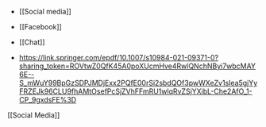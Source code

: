   - [[Social media]]
  - [[Facebook]]
  - [[Chat]]

  - https://link.springer.com/epdf/10.1007/s10984-021-09371-0?sharing_token=ROVtwZ0QfK45A0poXUcmHve4RwlQNchNByi7wbcMAY6E--S_mWuY99BpGzSDPJMDjExx2PQfE00rSi2sbdQOf3pwWXeZv1sIea5gjYyFRZEJk96CLU9fhAMtOsefPcSjZVhFFmRU1wlqRvZSjYXibL-Che2AfO_1-CP_9gxdsFE%3D

[[Social Media]]